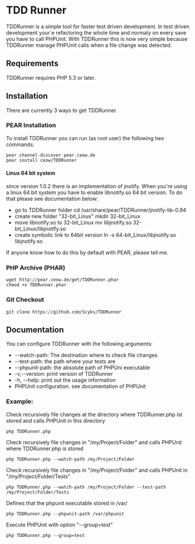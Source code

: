 # TDD Runner

TDDRunner is a simple tool for faster test driven development. In test driven development your`e
refactoring the whole time and normaly on every save you have to call PHPUnit.
With TDDRunner this is now very simple because TDDRunner manage PHPUnit calls when a file change
was detected.

## Requirements

TDDRunner requires PHP 5.3 or later.

## Installation

There are currently 3 ways to get TDDRunner.

### PEAR Installation

To install TDDRunner you can run (as root user) the following two commands.

    pear channel-discover pear.ceow.de
    pear install ceow/TDDRunner

#### Linux 64 bit system

since version 1.0.2 there is an implementation of jnotify. When you're using a linux 64 bit system
you have to enable libnotify.so 64 bit version. To do that please see documentation below:

* go to TDDRunner folder
    cd /usr/share/pear/TDDRunner/jnotify-lib-0.94
* create new folder "32-bit_Linux"
    mkdir 32-bit_Linux
* move libnotify.so to 32-bit_Linux
    mv libjnotify.so 32-bit_Linux/libjnotify.so
* create symbolic link to 64bit version
    ln -s 64-bit_Linux/libjnotify.so libjnotify.so

If anyone know how to do this by default with PEAR, please tell me.

### PHP Archive (PHAR)

    wget http://pear.ceow.de/get/TDDRunner.phar
    chmod +x TDDRunner.phar

### Git Checkout

    git clone https://github.com/Scyks/TDDRunner

## Documentation

You can configure TDDRunner with the following arguments:

 * --watch-path: The destination where to check file changes
 * --test-path: the path where your tests are
 * --phpunit-path: the absolute path of PHPUni executable
 * -v,--version: print version of TDDRunner
 * -h, --help: print out the usage information
 * PHPUnit configuration. see documentation of PHPUnit

### Example:

Check recursively file changes at the directory where TDDRunner.php ist stored and calls PHPUnit in this directory

    php TDDRunner.php

Check recursively file changes in "/my/Project/Folder" and calls PHPUnit where TDDRunner.php is stored

    php TDDRunner.php --watch-path /my/Project/Folder

Check recursively file changes in "/my/Project/Folder" and calls PHPUnit in "/my/Project/Folder/Tests"

    php TDDRunner.php --watch-path /my/Project/Folder --test-path /my/Project/Folder/Tests

Defines that the phpunit executable stored in /var/

    php TDDRunner.php --phpunit-path /var/phpunit

Execute PHPUnit with option "--group=test"

    php TDDRunner.php --group=test
